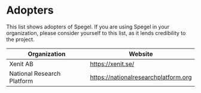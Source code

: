# Adopters

This list shows adopters of Spegel. If you are using Spegel in your organization, please consider yourself to this list, as it lends credibility to the project.

| Organization | Website |
| --- |--- |
| Xenit AB | https://xenit.se/ |
| National Research Platform | https://nationalresearchplatform.org |
